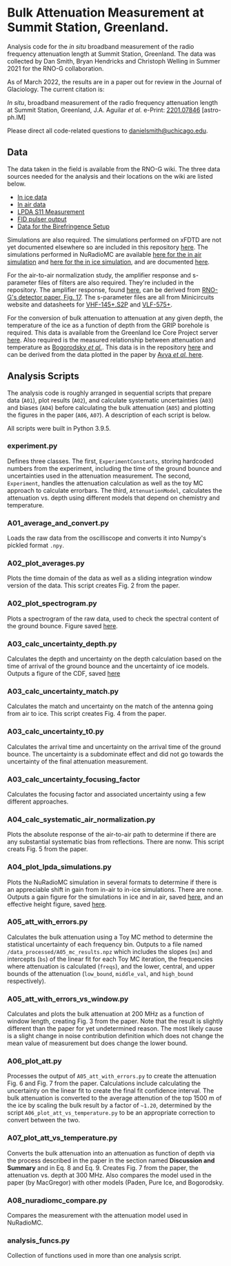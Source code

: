 # Bulk Attenuation Measurement at Summit Station, Greenland.

Analysis code for the *in situ* broadband measurement of the radio frequency attenuation length at Summit Station, Greenland. The data was collected by Dan Smith, Bryan Hendricks and Christoph Welling in Summer 2021 for the RNO-G collaboration.

As of March 2022, the results are in a paper out for review in the Journal of Glaciology. The current citation is:

*In situ*, broadband measurement of the radio frequency attenuation length at Summit Station, Greenland, J.A. Aguilar *et al.* e-Print: [2201.07846](https://arxiv.org/abs/2201.07846) [astro-ph.IM]

Please direct all code-related questions to [danielsmith@uchicago.edu](mailto:danielsmith@uchicago.edu).

## Data

The data taken in the field is available from the RNO-G wiki. The three data sources needed for the analysis and their locations on the wiki are listed below. 

* [In ice data](https://radio.uchicago.edu/wiki/images/0/04/Groundbounce_in_ice_data_2021_08_02.zip)
* [In air data](https://radio.uchicago.edu/wiki/images/f/fd/Groundbounce_in_air_data_46dB_2021_08_02.zip)
* [LPDA S11 Measurement](https://radio.uchicago.edu/wiki/images/2/28/LPDA_Summit_Measurements.zip)
* [FID pulser output](https://radio.uchicago.edu/wiki/images/d/da/Groundbounce_fid_pulser_after_sick_72db.zip)
* [Data for the Birefringence Setup](https://radio.uchicago.edu/wiki/images/5/5c/Biref_run1_0deg.zip)

Simulations are also required. The simulations performed on xFDTD are not yet documented elsewhere so are included in this repository [here](data_simulated/lpda_xfdtd_sims/). The simulations performed in NuRadioMC are available [here for the in air simulation](http://arianna.ps.uci.edu/~arianna/data/AntennaModels/createLPDA_100MHz_InfAir/) and [here for the in ice simulation](http://arianna.ps.uci.edu/~arianna/data/AntennaModels/createLPDA_100MHz_InfFirn_n1.4/), and are documented [here](https://github.com/nu-radio/NuRadioReco/wiki/Antenna-models). 

For the air-to-air normalization study, the amplifier response and s-parameter files of filters are also required. They're included in the repository. The amplifier response, found [here](data_raw/amp_board_v3.txt), can be derived from [RNO-G's detector paper, Fig. 17](https://arxiv.org/pdf/2010.12279.pdf). The s-parameter files are all from Minicircuits website and datasheets for [VHF-145+.S2P](https://www.minicircuits.com/pdfs/VHF-145+.pdf) and [VLF-575+](https://www.mouser.com/datasheet/2/1030/VLF-575-1701652.pdf). 

For the conversion of bulk attenuation to attenuation at any given depth, the temperature of the ice as a function of depth from the GRIP borehole is required. This data is available from the Greenland Ice Core Project server [here](ftp://ftp.ncdc.noaa.gov/pub/data/paleo/icecore/greenland/summit/grip/physical/griptemp.txt). Also required is the measured relationship between attenuation and temperature as [Bogorodsky *et al.*](https://doi.org/10.1007/978-94-009-5275-1). This data is in the repository [here](data_raw/measured_att_vs_temp.txt) and can be derived from the data plotted in the paper by [Avva *et al.* here](https://arxiv.org/pdf/1409.5413.pdf).

## Analysis Scripts

The analysis code is roughly arranged in sequential scripts that prepare data (`A01`), plot results (`A02`), and calculate systematic uncertainties (`A03`) and biases (`A04`) before calculating the bulk attenuation (`A05`) and plotting the figures in the paper (`A06`, `A07`). A description of each script is below.

All scripts were built in Python 3.9.5.

### experiment.py

Defines three classes. The first, `ExperimentConstants`, storing hardcoded numbers from the experiment, including the time of the ground bounce and uncertainties used in the attenuation measurement. The second, `Experiment`, handles the attenuation calculation as well as the toy MC approach to calculate errorbars. The third, `AttenuationModel`, calculates the attenuation vs. depth using different models that depend on chemistry and temperature. 

### A01_average_and_convert.py

Loads the raw data from the oscilliscope and converts it into Numpy's pickled format `.npy`.

### A02_plot_averages.py

Plots the time domain of the data as well as a sliding integration window version of the data. This script creates Fig. 2 from the paper. 

### A02_plot_spectrogram.py

Plots a spectrogram of the raw data, used to check the spectral content of the ground bounce. Figure saved [here](./plots/A02_plot_spectrogram.png).

### A03_calc_uncertainty_depth.py

Calculates the depth and uncertainty on the depth calculation based on the time of arrival of the ground bounce and the uncertainty of ice models. Outputs a figure of the CDF, saved [here](./plots/A04_calc_uncertainty_plots_time_to_depth.png)

### A03_calc_uncertainty_match.py

Calculates the match and uncertainty on the match of the antenna going from air to ice. This script creates Fig. 4 from the paper.

### A03_calc_uncertainty_t0.py

Calculates the arrival time and uncertainty on the arrival time of the ground bounce. The uncertainty is a subdominate effect and did not go towards the uncertainty of the final attenuation measurement.

### A03_calc_uncertainty_focusing_factor

Calculates the focusing factor and associated uncertainty using a few different approaches.

### A04_calc_systematic_air_normalization.py

Plots the absolute response of the air-to-air path to determine if there are any substantial systematic bias from reflections. There are nonw. This script creats Fig. 5 from the paper. 

### A04_plot_lpda_simulations.py

Plots the NuRadioMC simulation in several formats to determine if there is an appreciable shift in gain from in-air to in-ice simulations. There are none. Outputs a gain figure for the simulations in ice and in air, saved [here](./plots/A04_gain_ice_vs_air.png), and an effective height figure, saved [here](./plots/A04_effective_height_ice_vs_air.png).

### A05_att_with_errors.py

Calculates the bulk attenuation using a Toy MC method to determine the statistical uncertainty of each frequency bin. Outputs to a file named `/data_processed/A05_mc_results.npz` which includes the slopes (`ms`) and intercepts (`bs`) of the linear fit for each Toy MC iteration, the frequencies where attenuation is calculated (`freqs`), and the lower, central, and upper bounds of the attenuation (`low_bound`, `middle_val`, and `high_bound` respectively). 

### A05_att_with_errors_vs_window.py

Calculates and plots the bulk attenuation at 200 MHz as a function of window length, creating Fig. 3 from the paper. Note that the result is slightly different than the paper for yet undetermined reason. The most likely cause is a slight change in noise contribution definition which does not change the mean value of measurement but does change the lower bound. 

### A06_plot_att.py

Processes the output of `A05_att_with_errors.py` to create the attenuation Fig. 6 and Fig. 7 from the paper. Calculations include calculating the uncertainty on the linear fit to create the final fit confidence interval. The bulk attenuation is converted to the average attenution of the top 1500 m of the ice by scaling the bulk result by a factor of `~1.20`, determined by the script `A06_plot_att_vs_temperature.py` to be an appropriate correction to convert between the two. 

### A07_plot_att_vs_temperature.py

Converts the bulk attenuation into an attenuation as function of depth via the process described in the paper in the section named **Discussion and Summary** and in Eq. 8 and Eq. 9. Creates Fig. 7 from the paper, the attenuation vs. depth at 300 MHz. Also compares the model used in the paper (by MacGregor) with other models (Paden, Pure Ice, and Bogorodsky.

### A08_nuradiomc_compare.py

Compares the measurement with the attenuation model used in NuRadioMC.

### analysis_funcs.py

Collection of functions used in more than one analysis script. 